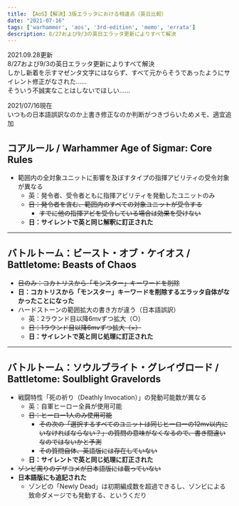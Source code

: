 ```yaml
---
title: 【AoS】【解決】3版エラッタにおける相違点（英日比較）
date: "2021-07-16"
tags: ['warhammer', 'aos', '3rd-edition', 'memo', 'errata']
description: 8/27および9/3の英日エラッタ更新によりすべて解決
---
```


2021.09.28更新 \
8/27および9/3の英日エラッタ更新によりすべて解決 \
しかし新着を示すマゼンタ文字にはならず、すべて元からそうであったようにサイレント修正がなされた…… \
そういう不誠実なことはしないでほしい……

2021/07/16現在 \
いつもの日本語誤訳なのか上書き修正なのか判断がつきづらいためメモ、適宜追加

## コアルール / Warhammer Age of Sigmar: Core Rules
- 範囲内の全対象ユニットに影響を及ぼすタイプの指揮アビリティの受令対象が異なる
  - 英：発令者、受令者ともに指揮アビリティを発動したユニットのみ
  - <s>日：発令者を含む、範囲内のすべての対象ユニットが受令する</s>
      - <s>すでに他の指揮アビを受令している場合は効果を受けない</s>
  - **日：サイレントで英と同じ解釈に訂正された**

---
## バトルトーム：ビースト・オブ・ケイオス / Battletome: Beasts of Chaos
- <s>日のみ：コカトリスから「モンスター」キーワードを削除</s>
- **日：コカトリスから「モンスター」キーワードを削除するエラッタ自体がなかったことになった**
- ハードストーンの範囲拡大の書き方が違う（日本語誤訳）
  - 英：2ラウンド目以降6mvずつ拡大（○）
  - <s>日：1ラウンド目以降6mvずつ拡大（×）</s>
  - **日：サイレントで英と同じ処理に訂正された**

---
## バトルトーム：ソウルブライト・グレイヴロード / Battletome: Soulblight Gravelords
- 戦闘特性「死の祈り（Deathly Invocation）」の発動可能数が異なる
  - 英：自軍ヒーロー全員が使用可能
  - <s>日：ヒーロー1人のみ使用可能</s>
      - <s>その次の「選択するすべてのユニットは同じヒーローの12mv以内にいなければならない？」の質問の意味がなくなるので、書き間違いなのではないかと予測</s>
      - <s>その質問自体、英語版には存在していない</s>
  - **日：サイレントで英と同じ処理に訂正された**
- <s>ゾンビ周りのデザコメが日本語版には載っていない</s>
- **日本語版にも追記された**
  - ゾンビの「Newly Dead」は初期編成数を超過できるし、ゾンビによる致命ダメージでも発動する、というくだり
